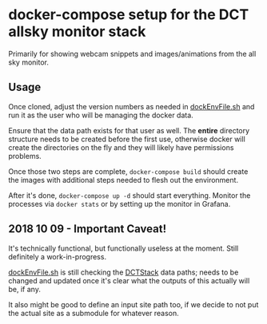 # docker-compose setup for the DCT allsky monitor stack

Primarily for showing webcam snippets and images/animations from the all sky monitor.

## Usage

Once cloned, adjust the version numbers as needed in 
[dockEnvFile.sh](dockEnvFile.sh) and run it as the user who will be
managing the docker data.  

Ensure that the data path exists for that user as well.  The 
__entire__ directory structure needs to be created before the
first use, otherwise docker will create the directories on the fly
and they will likely have permissions problems.

Once those two steps are complete, ```docker-compose build``` should 
create the images with additional steps needed to flesh out the environment.

After it's done, ```docker-compose up -d```
should start everything.  Monitor the processes via ```docker stats```
or by setting up the monitor in Grafana.

## 2018 10 09 - Important Caveat!

It's technically functional, but functionally useless at the moment. 
Still definitely a work-in-progress.

[dockEnvFile.sh](dockEnvFile.sh) is still checking the 
[DCTStack](../DCTStack) data paths; needs to be changed and updated 
once it's clear what the outputs of this actually will be, if any.  

It also might be good to define an input site path too, if we decide 
to not put the actual site as a submodule for whatever reason.
